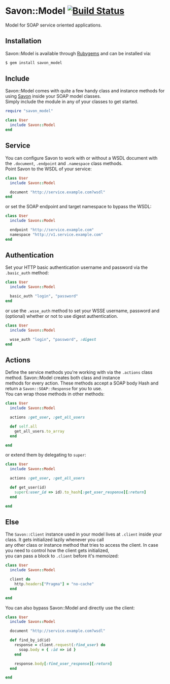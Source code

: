 Savon::Model [![Build Status](https://secure.travis-ci.org/rubiii/savon_model.png)](http://travis-ci.org/rubiii/savon_model)
============

Model for SOAP service oriented applications.


Installation
------------

Savon::Model is available through [Rubygems](http://rubygems.org/gems/savon_model) and can be installed via:

``` bash
$ gem install savon_model
```


Include
-------

Savon::Model comes with quite a few handy class and instance methods for using [Savon](https://github.com/rubiii/savon) inside your SOAP model classes.  
Simply include the module in any of your classes to get started.

``` ruby
require "savon_model"

class User
  include Savon::Model
end
```


Service
-------

You can configure Savon to work with or without a WSDL document with the `.document`, `.endpoint` and `.namespace` class methods.  
Point Savon to the WSDL of your service:

``` ruby
class User
  include Savon::Model

  document "http://service.example.com?wsdl"
end
```

or set the SOAP endpoint and target namespace to bypass the WSDL:

``` ruby
class User
  include Savon::Model

  endpoint "http://service.example.com"
  namespace "http://v1.service.example.com"
end
```


Authentication
--------------

Set your HTTP basic authentication username and password via the `.basic_auth` method:

``` ruby
class User
  include Savon::Model

  basic_auth "login", "password"
end
```

or use the `.wsse_auth` method to set your WSSE username, password and (optional) whether or not to use digest authentication.

``` ruby
class User
  include Savon::Model

  wsse_auth "login", "password", :digest
end
```


Actions
-------

Define the service methods you're working with via the `.actions` class method. Savon::Model creates both class and instance  
methods for every action. These methods accept a SOAP body Hash and return a `Savon::SOAP::Response` for you to use.  
You can wrap those methods in other methods:

``` ruby
class User
  include Savon::Model

  actions :get_user, :get_all_users

  def self.all
    get_all_users.to_array
  end

end
```

or extend them by delegating to `super`:

``` ruby
class User
  include Savon::Model

  actions :get_user, :get_all_users

  def get_user(id)
    super(:user_id => id).to_hash[:get_user_response][:return]
  end

end
```


Else
----

The `Savon::Client` instance used in your model lives at `.client` inside your class. It gets initialized lazily whenever you call  
any other class or instance method that tries to access the client. In case you need to control how the client gets initialized,  
you can pass a block to `.client` before it's memoized:

``` ruby
class User
  include Savon::Model

  client do
    http.headers["Pragma"] = "no-cache"
  end

end
```

You can also bypass Savon::Model and directly use the client:

``` ruby
class User
  include Savon::Model

  document "http://service.example.com?wsdl"

  def find_by_id(id)
    response = client.request(:find_user) do
      soap.body = { :id => id }
    end

    response.body[:find_user_response][:return]
  end

end
```
